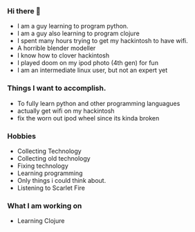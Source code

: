 ### Hi there 👋
- I am a guy learning to program python.
- I am a guy also learning to program clojure
- I spent many hours trying to get my hackintosh to have wifi.
- A horrible blender modeller
- I know how to clover hackintosh
- I played doom on my ipod photo (4th gen) for fun
- I am an intermediate linux user, but not an expert yet
### Things I want to accomplish.
- To fully learn python and other programming languagues
- actually get wifi on my hackintosh
- fix the worn out ipod wheel since its kinda broken
### Hobbies
- Collecting Technology
- Collecting old technology
- Fixing technology
- Learning programming
- Only things i could think about.
- Listening to Scarlet Fire

### What I am working on
- Learning Clojure




<!--
**pcboomer33/pcboomer33** is a ✨ _special_ ✨ repository because its `README.md` (this file) appears on your GitHub profile.

Here are some ideas to get you started:

- 🔭 I’m currently working on ...
- 🌱 I’m currently learning ...
- 👯 I’m looking to collaborate on ...
- 🤔 I’m looking for help with ...
- 💬 Ask me about ...
- 📫 How to reach me: ...
- 😄 Pronouns: ...
- ⚡ Fun fact: ...
-->
